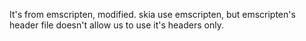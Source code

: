 It's from emscripten, modified. skia use emscripten, but emscripten's header file doesn't allow us to use it's headers only.